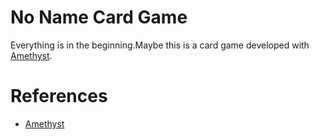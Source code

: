 # No Name Card Game
Everything is in the beginning.Maybe this is a card game developed with [Amethyst](https://github.com/amethyst/amethyst).

# References
- [Amethyst](https://github.com/amethyst/amethyst)
